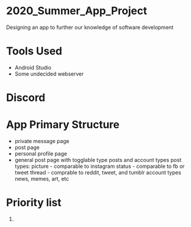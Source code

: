 # 2020_Summer_App_Project
Designing an app to further our knowledge of software development 


# Tools Used
- Android Studio
- Some undecided webserver

# Discord

# App Primary Structure
- private message page
- post page
- personal profile page
- general post page with togglable type posts and account types
post types: 
 picture - comparable to instagram
 status - comparable to fb or tweet
 thread - comprable to reddit, tweet, and tumblr
account types
 news, memes, art, etc 
 
# Priority list
1. 
